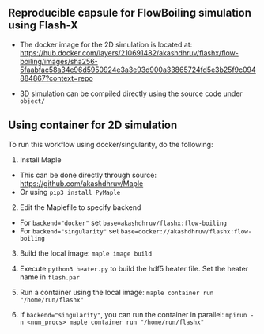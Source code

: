 ## Reproducible capsule for FlowBoiling simulation using Flash-X
- The docker image for the 2D simulation is located at: https://hub.docker.com/layers/210691482/akashdhruv/flashx/flow-boiling/images/sha256-5faabfac58a34e96d5950924e3a3e93d900a33865724fd5e3b25f9c094884867?context=repo

- 3D simulation can be compiled directly using the source code under ```object/```


## Using container for 2D simulation
To run this workflow using docker/singularity, do the following:

1. Install Maple
  - This can be done directly through source: https://github.com/akashdhruv/Maple
  - Or using ```pip3 install PyMaple```
   
2. Edit the Maplefile to specify backend
  - For ```backend="docker"``` set ```base=akashdhruv/flashx:flow-boiling```
  - For ```backend="singularity"``` set ```base=docker://akashdhruv/flashx:flow-boiling```
  
3. Build the local image: ```maple image build```

4. Execute ```python3 heater.py``` to build the hdf5 heater file. Set the heater name in ```flash.par```

5. Run a container using the local image: ```maple container run "/home/run/flashx"```

6. If ```backend="singularity"```, you can run the container in parallel: ```mpirun -n <num_procs> maple container run "/home/run/flashx"``` 
